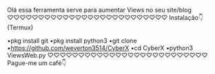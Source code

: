 Olá essa ferramenta serve para aumentar Views no seu site/blog
♡♡♡♡♡♡♡♡♡♡♡♡♡♡♡♡♡♡♡♡♡♡♡♡♡♡
Instalação👇(Termux)

•pkg install git
•pkg install python3
•git clone •https://github.com/weverton3514/CyberX
•cd CyberX
•python3 ViewsWeb.py
♡♡♡♡♡♡♡♡♡♡♡♡♡♡♡♡♡♡♡♡♡♡♡♡♡♡
Pague-me um café👇
